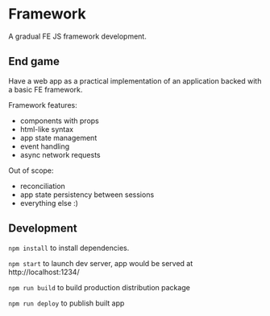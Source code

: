 # Framework

A gradual FE JS framework development.

## End game

Have a web app as a practical implementation
of an application backed with a basic FE framework.

Framework features:
- components with props
- html-like syntax
- app state management
- event handling
- async network requests

Out of scope:
- reconciliation
- app state persistency between sessions
- everything else :)

## Development

`npm install` to install dependencies.

`npm start` to launch dev server, app would be served at http://localhost:1234/

`npm run build` to build production distribution package

`npm run deploy` to publish built app
